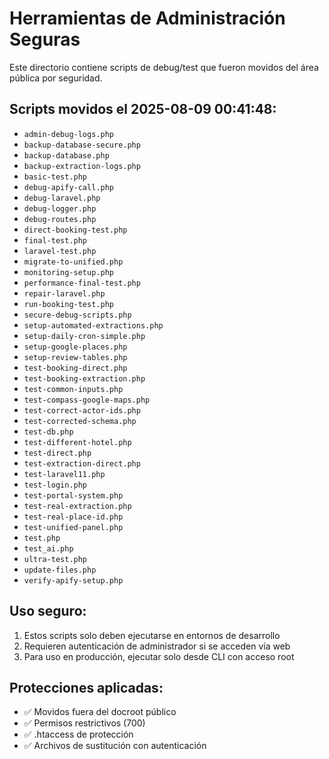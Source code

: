 # Herramientas de Administración Seguras

Este directorio contiene scripts de debug/test que fueron movidos del área pública por seguridad.

## Scripts movidos el 2025-08-09 00:41:48:

- `admin-debug-logs.php`
- `backup-database-secure.php`
- `backup-database.php`
- `backup-extraction-logs.php`
- `basic-test.php`
- `debug-apify-call.php`
- `debug-laravel.php`
- `debug-logger.php`
- `debug-routes.php`
- `direct-booking-test.php`
- `final-test.php`
- `laravel-test.php`
- `migrate-to-unified.php`
- `monitoring-setup.php`
- `performance-final-test.php`
- `repair-laravel.php`
- `run-booking-test.php`
- `secure-debug-scripts.php`
- `setup-automated-extractions.php`
- `setup-daily-cron-simple.php`
- `setup-google-places.php`
- `setup-review-tables.php`
- `test-booking-direct.php`
- `test-booking-extraction.php`
- `test-common-inputs.php`
- `test-compass-google-maps.php`
- `test-correct-actor-ids.php`
- `test-corrected-schema.php`
- `test-db.php`
- `test-different-hotel.php`
- `test-direct.php`
- `test-extraction-direct.php`
- `test-laravel11.php`
- `test-login.php`
- `test-portal-system.php`
- `test-real-extraction.php`
- `test-real-place-id.php`
- `test-unified-panel.php`
- `test.php`
- `test_ai.php`
- `ultra-test.php`
- `update-files.php`
- `verify-apify-setup.php`

## Uso seguro:

1. Estos scripts solo deben ejecutarse en entornos de desarrollo
2. Requieren autenticación de administrador si se acceden vía web
3. Para uso en producción, ejecutar solo desde CLI con acceso root

## Protecciones aplicadas:

- ✅ Movidos fuera del docroot público
- ✅ Permisos restrictivos (700)  
- ✅ .htaccess de protección
- ✅ Archivos de sustitución con autenticación


